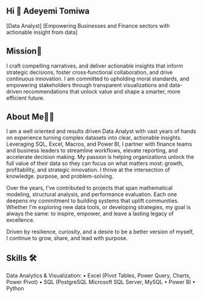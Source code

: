 ## Hi 👋 Adeyemi Tomiwa
[Data Analyst] [Empowering Businesses and Finance sectors with actionable insight from data]
## Mission🎯
I craft compelling narratives, and deliver actionable insights that inform strategic decisions, foster cross‑functional collaboration, and drive continuous innovation. I am committed to upholding moral standards, and empowering stakeholders through transparent visualizations and data-driven recommendations that unlock value and shape a smarter, more efficient future.
## About Me👨‍💻
I am a well oriented and results driven Data Analyst with vast years of hands on experience turning complex datasets into clear, actionable insights. Leveraging SQL, Excel, Macros, and Power BI, I partner with finance teams and business leaders to streamline workflows, elevate reporting, and accelerate decision making. 
My passion is helping organizations unlock the full value of their data so they can focus on what matters most: growth, profitability, and strategic innovation.  I thrive at the intersection of
knowledge. purpose, and problem-solving.

Over the years, I've contributed to projects that span mathematical modeling, structural analysis, and performance
evaluation. Each one deepens my commitment to building systems that uplift communities. Whether I'm exploring new data tools, or developing strategies, my goal is always the same: to inspire, empower, and leave a lasting legacy of excellence. 

Driven by resilience, curiosity, and a desire to be a better version of myself, I continue to grow, share, and lead with purpose.

## Skills 🛠
Data Analytics & Visualization:
•	Excel (Pivot Tables, Power Query, Charts, Power Pivot)
•	SQL (PostgreSQL Microsoft SQL Server, MySQL
•	Power BI
•	Python
